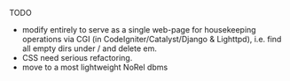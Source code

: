 TODO

- modify entirely to serve as a single web-page for housekeeping operations via CGI (in CodeIgniter/Catalyst/Django & Lighttpd), i.e. find all empty dirs under / and delete em.
- CSS need serious refactoring.
- move to a most lightweight NoRel dbms
